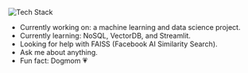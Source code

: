 ![Tech Stack](https://skillicons.dev/icons?i=js,java,python,git,bash,mysql,mongodb,vscode,visualstudio,dotnet,azure,docker,ai,tensorflow,pytorch&theme=light)

- Currently working on: a machine learning and data science project.
- Currently learning: NoSQL, VectorDB, and Streamlit.
- Looking for help with FAISS (Facebook AI Similarity Search).
- Ask me about anything.
- Fun fact: Dogmom 💗


